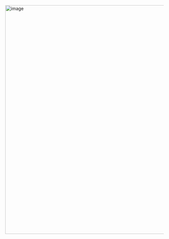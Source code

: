 <img width="726" alt="image" src="https://user-images.githubusercontent.com/37501487/233245301-ba5b4fcf-5ee8-4c7e-96cb-87d91132004a.png">
